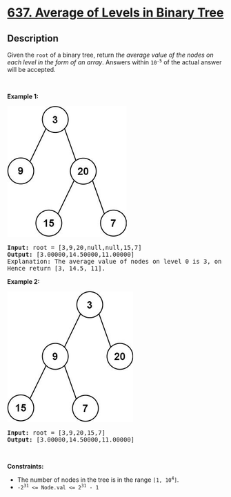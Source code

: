 
<!-- problem:start -->

# [637. Average of Levels in Binary Tree](https://leetcode.com/problems/average-of-levels-in-binary-tree)

## Description

<!-- description:start -->

Given the <code>root</code> of a binary tree, return <em>the average value of the nodes on each level in the form of an array</em>. Answers within <code>10<sup>-5</sup></code> of the actual answer will be accepted.

<p>&nbsp;</p>
<p><strong class="example">Example 1:</strong></p>
<img alt="" src="images/avg1-tree.jpg" style="width: 277px; height: 302px;" />
<pre>
<strong>Input:</strong> root = [3,9,20,null,null,15,7]
<strong>Output:</strong> [3.00000,14.50000,11.00000]
Explanation: The average value of nodes on level 0 is 3, on level 1 is 14.5, and on level 2 is 11.
Hence return [3, 14.5, 11].
</pre>

<p><strong class="example">Example 2:</strong></p>
<img alt="" src="images/avg2-tree.jpg" style="width: 292px; height: 302px;" />
<pre>
<strong>Input:</strong> root = [3,9,20,15,7]
<strong>Output:</strong> [3.00000,14.50000,11.00000]
</pre>

<p>&nbsp;</p>
<p><strong>Constraints:</strong></p>

<ul>
	<li>The number of nodes in the tree is in the range <code>[1, 10<sup>4</sup>]</code>.</li>
	<li><code>-2<sup>31</sup> &lt;= Node.val &lt;= 2<sup>31</sup> - 1</code></li>
</ul>

<!-- description:end -->
